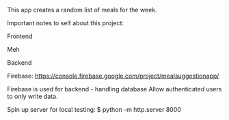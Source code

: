 This app creates a random list of meals for the week.

Important notes to self about this project:

Frontend

Meh

Backend

Firebase: https://console.firebase.google.com/project/mealsuggestionapp/

Firebase is used for backend - handling database
Allow authenticated users to only write data.

Spin up server for local testing: $ python -m http.server 8000